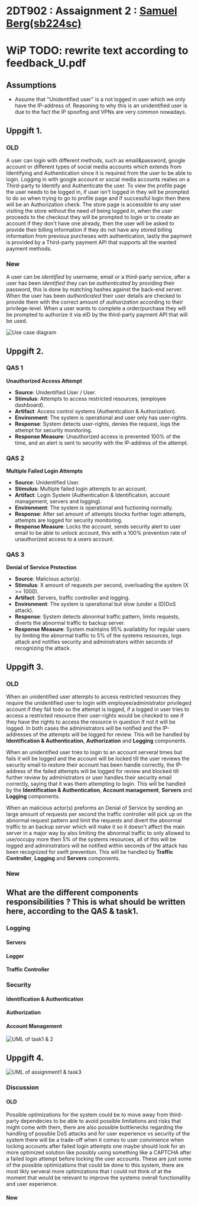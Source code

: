 # 2DT902 : Assaignment 2 : [Samuel Berg(sb224sc)](mailto:sb224sc@student.lnu.se)

# WiP TODO: rewrite text according to feedback_U.pdf

## Assumptions

- Assume that "Unidentified user" is a not logged in user which we only have the IP-address of. Reasoning to why this is an unidentified user is due to the fact the IP spoofing and VPNs are very common nowadays.

## Uppgift 1.

### OLD

A user can login with different methods, such as email&password, google account or different types of social media accounts which extends from Identifying and Authentication since it is required from the user to be able to login. Logging in with google account or social media accounts realies on a Third-party to Identify and Authenticate the user. To view the profile page the user needs to be logged in, if user isn't logged in they will be prompted to do so when trying to go to profile page and if successful login then there will be an Authorization check. The store page is accessible to any user visiting the store without the need of being logged in, when the user proceeds to the checkout they will be prompted to login or to create an account if they don't have one already, then the user will be asked to provide their billing information if they do not have any stored billing information from previous purcheses with authentication, lastly the payment is provided by a Third-party payment API that supports all the wanted payment methods.

### New

A user can be *identified* by username, email or a third-party service, after a user has been *identified* they can be *authenticated* by providing their password, this is done by matching hashes against the back-end server. When the user has been *authenticated* their user details are checked to provide them with the correct amount of *authorization* according to their privilege-level. When a user wants to complete a order/purchase they will be prompted to authorize it via eID by the third-party payment API that will be used.

![Use case diagram](./img/use-case.drawio.png)

## Uppgift 2.

### QAS 1

**Unauthorized Access Attempt**

* **Source**: Unidentified User / User.
* **Stimulus**: Attempts to access restricted resources, (employee dashboard).
* **Artifact**: Access control systems (Authentication & Authorization).
* **Environment**: The system is operational and user only has user-rights.
* **Response**: System detects user-rights, denies the request, logs the attempt for security monitoring.
* **Response Measure**: Unauthorized access is prevented 100% of the time, and an alert is sent to security with the IP-address of the attempt.

### QAS 2

**Multiple Failed Login Attempts**

* **Source**: Unidentified User.
* **Stimulus**: Multiple failed login attempts to an account.
* **Artifact**: Login System (Authentication & Identification, account management, servers and logging).
* **Environment**: The system is operational and fuctioning normally.
* **Response**: After set amount of attempts blocks further login attempts, attempts are logged for security monitoring.
* **Response Measure**: Locks the account, sends security alert to user email to be able to unlock account, this with a 100% prevention rate of unauthorized access to a users account. 

### QAS 3

**Denial of Service Protection**

* **Source**: Malicious actor(s).
* **Stimulus**: X amount of requests per second, overloading the system (X >= 1000).
* **Artifact**: Servers, traffic controller and logging.
* **Environment**: The system is operational but slow (under a (D)DoS attack).
* **Response**: System detects abnormal traffic pattern, limits requests, diverts the abnormal traffic to backup server.
* **Response Measure**: System maintains 95% availablity for regular users by limiting the abnormal traffic to 5% of the systems resources, logs attack and notifies security and administrators within seconds of recognizing the attack.

## Uppgift 3.

### OLD

When an unidentified user attempts to access restricted resources they require the unidentified user to login with employee/administrator privileged account if they fail todo so the attempt is logged, if a logged in user tries to access a restricted resource their user-rights would be checked to see if they have the rights to access the resource in question if not it will be logged. In both cases the administrators will be notified and the IP-addresses of the attempts will be logged for review. This will be handled by **Identification & Authentication**, **Authorization** and **Logging** components.

When an unidentified user tries to login to an account serveral times but fails it will be logged and the account will be locked till the user reviews the security email to restore their account has been handle correctly, the IP-address of the failed attempts will be logged for review and blocked till further review by administrators or user handles their security email correctly, saying that it was them attempting to login. This will be handled by the **Identification & Authentication**, **Account management**, **Servers** and **Logging** components.

When an malicious actor(s) preforms an Denial of Service by sending an large amount of requests per second the traffic controller will pick up on the abnormal request pattern and limit the requests and divert the abnormal traffic to an backup server which will make it so it doesn't affect the main server in a major way by also limiting the abnormal traffic to only allowed to use/occupy more then 5% of the systems resources, all of this will be logged and administrators will be notified within seconds of the attack has been recognized for swift prevention. This will be handled by **Traffic Controller**, **Logging** and **Servers** components.

### New

## What are the different components responsibilities ? This is what should be written here, according to the QAS & task1. 

### Logging

#### Servers



#### Logger



#### Traffic Controller





### Security

#### Identification & Authentication



#### Authorization



#### Account Management





![UML of task1 & 2](./img/component2.drawio.png)

## Uppgift 4.

![UML of assignment1 & task3](./img/component3.drawio.png)

### Discussion

#### OLD

Possible optimizations for the system could be to move away from third-party dependecies to be able to avoid possible limitations and risks that might come with them, there are also possible bottlenecks regarding the handling of possible DoS attacks and for user experience vs security of the system there will be a trade-off when it comes to user convinience when locking accounts after failed login attempts one maybe should look for an more optimized solution like possibly using something like a CAPTCHA after a failed login attempt before locking the user accounts. These are just some of the possible optimizations that could be done to this system, there are most likly serveral more optimizations that I could not think of at the moment that would be relevant to improve the systems overall functionallity and user experience.

#### New
